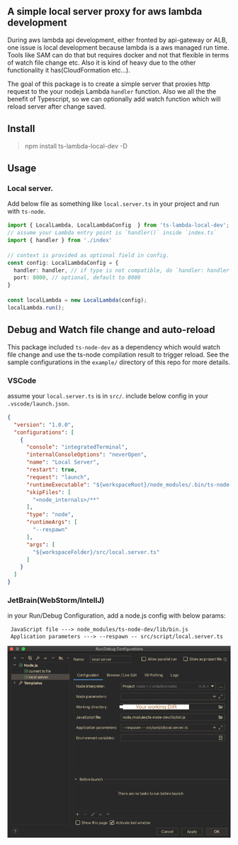 ## A simple local server proxy for aws lambda development

During aws lambda api development, either fronted by api-gateway or ALB, one issue is local development because lambda is a aws managed run time. Tools like SAM can do that but requires docker and not that flexible in terms of watch file change etc. Also it is kind of heavy due to the other functionality it has(CloudFormation etc...).


The goal of this package is to create a simple server that proxies http request to the your nodejs Lambda `handler` function. Also we all the the benefit of Typescript, so we can optionally add watch function which will reload server after change saved.


## Install
> npm install ts-lambda-local-dev -D

## Usage

### Local server.
Add below file as something like `local.server.ts` in your project and run with `ts-node`.
```typescript
import { LocalLambda, LocalLambdaConfig  } from 'ts-lambda-local-dev';
// assume your Lambda entry point is `handler()` inside `index.ts`
import { handler } from './index'

// context is provided as optional field in config.
const config: LocalLambdaConfig = {
  handler: handler, // if type is not compatible, do `handler: handler as any`
  port: 8000, // optional, default to 8000
}

const localLambda = new LocalLambda(config);
localLambda.run();
```

## Debug and Watch file change and auto-reload
This package included `ts-node-dev` as a dependency which would watch file change and use the ts-node compilation result to trigger reload. See the sample configurations in the `example/` directory of this repo for more details.

### VSCode
assume your `local.server.ts` is in `src/`. include below config in your `.vscode/launch.json`.

```json
{
  "version": "1.0.0",
  "configurations": [
    {
      "console": "integratedTerminal",
      "internalConsoleOptions": "neverOpen",
      "name": "Local Server",
      "restart": true,
      "request": "launch",
      "runtimeExecutable": "${workspaceRoot}/node_modules/.bin/ts-node-dev",
      "skipFiles": [
        "<node_internals>/**"
      ],
      "type": "node",
      "runtimeArgs": [
        "--respawn"
      ],
      "args": [
        "${workspaceFolder}/src/local.server.ts"
      ]
    }
  ]
}
```

### JetBrain(WebStorm/IntellJ)
in your Run/Debug Configuration, add a node.js config with below params:
```
 JavaScript file ---> node_modules/ts-node-dev/lib/bin.js
 Application parameters ---> --respawn -- src/script/local.server.ts
```

![Idea-Screenshot](/images/jetbrain-config.png?raw=true "jetbrain")
